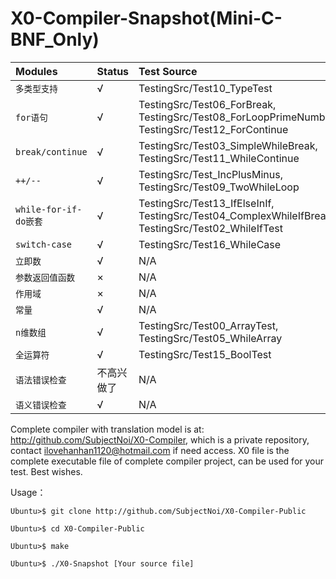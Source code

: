 # X0-Compiler-Snapshot(Mini-C-BNF_Only)

| **Modules** | **Status** | **Test Source** |
| :------------- | :------------- | :------------- |
| `多类型支持` | √ | TestingSrc/Test10_TypeTest |
| `for语句` | √ |  TestingSrc/Test06_ForBreak, TestingSrc/Test08_ForLoopPrimeNumber, TestingSrc/Test12_ForContinue |
| `break/continue` | √ | TestingSrc/Test03_SimpleWhileBreak, TestingSrc/Test11_WhileContinue |
| `++/--` | √ | TestingSrc/Test_IncPlusMinus, TestingSrc/Test09_TwoWhileLoop |
| `while-for-if-do嵌套` | √ | TestingSrc/Test13_IfElseInIf, TestingSrc/Test04_ComplexWhileIfBreak, TestingSrc/Test02_WhileIfTest |
| `switch-case` | √ | TestingSrc/Test16_WhileCase |
| `立即数` | √ | N/A |
| `参数返回值函数` | × | N/A |
| `作用域` | × | N/A |
| `常量` | √ | N/A |
| `n维数组` | √ | TestingSrc/Test00_ArrayTest, TestingSrc/Test05_WhileArray |
| `全运算符` | √ | TestingSrc/Test15_BoolTest |
| `语法错误检查` | 不高兴做了 | N/A |
| `语义错误检查` | √ | N/A |

Complete compiler with translation model is at: http://github.com/SubjectNoi/X0-Compiler, which is a private repository, contact ilovehanhan1120@hotmail.com if need access. X0 file is the complete executable file of complete compiler project, can be used for your test. Best wishes. 

Usage：

```
Ubuntu>$ git clone http://github.com/SubjectNoi/X0-Compiler-Public
```
```
Ubuntu>$ cd X0-Compiler-Public
```
```
Ubuntu>$ make
```
```
Ubuntu>$ ./X0-Snapshot [Your source file]
```
